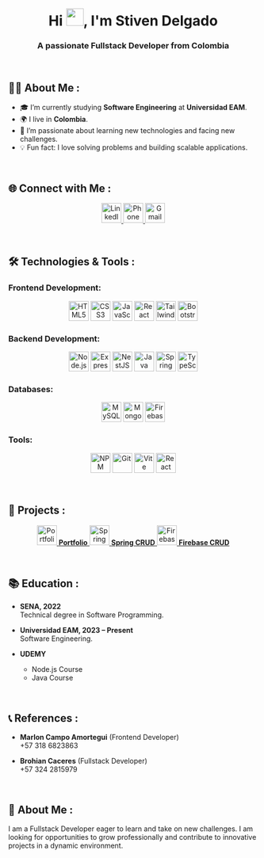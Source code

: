 <div align="center">
  <h1 align="center">Hi <img src="https://media.giphy.com/media/hvRJCLFzcasrR4ia7z/giphy.gif" width="35">, I'm Stiven Delgado</h1>
  <h3 align="center">A passionate Fullstack Developer from Colombia</h3>
</div>

<br>

## 👨‍💻 About Me :

- 🎓 I’m currently studying **Software Engineering** at **Universidad EAM**.
- 🌍 I live in **Colombia**.
- 🚀 I’m passionate about learning new technologies and facing new challenges.
- 💡 Fun fact: I love solving problems and building scalable applications.

<br>

## 🌐 Connect with Me :

<p align="center">
  <a href="https://www.linkedin.com/in/stiven-delgado/">
    <img src="https://img.icons8.com/color/48/000000/linkedin.png" alt="LinkedIn" width="40" height="40"/>
  </a>
  <a href="tel:3242815979">
    <img src="https://img.icons8.com/color/48/000000/phone.png" alt="Phone" width="40" height="40"/>
  </a>
  <a href="mailto:delgadositven123@gmail.com">
    <img src="https://img.icons8.com/color/48/000000/gmail.png" alt="Gmail" width="40" height="40"/>
  </a>
</p>

<br>

## 🛠️ Technologies & Tools :

### Frontend Development:
<p align="center">
  <img src="https://img.icons8.com/color/48/000000/html-5.png" alt="HTML5" width="40" height="40"/>
  <img src="https://img.icons8.com/color/48/000000/css3.png" alt="CSS3" width="40" height="40"/>
  <img src="https://img.icons8.com/color/48/000000/javascript.png" alt="JavaScript" width="40" height="40"/>
  <img src="https://img.icons8.com/color/48/000000/react-native.png" alt="React" width="40" height="40"/>
  <img src="https://img.icons8.com/color/48/000000/tailwindcss.png" alt="TailwindCSS" width="40" height="40"/>
  <img src="https://img.icons8.com/color/48/000000/bootstrap.png" alt="Bootstrap" width="40" height="40"/>
</p>

### Backend Development:
<p align="center">
  <img src="https://img.icons8.com/color/48/000000/nodejs.png" alt="Node.js" width="40" height="40"/>
  <img src="https://img.icons8.com/color/48/000000/express.png" alt="Express.js" width="40" height="40"/>
  <img src="https://img.icons8.com/color/48/000000/nestjs.png" alt="NestJS" width="40" height="40"/>
  <img src="https://img.icons8.com/color/48/000000/java.png" alt="Java" width="40" height="40"/>
  <img src="https://img.icons8.com/color/48/000000/spring-logo.png" alt="Spring Boot" width="40" height="40"/>
  <img src="https://img.icons8.com/color/48/000000/typescript.png" alt="TypeScript" width="40" height="40"/>
</p>

### Databases:
<p align="center">
  <img src="https://img.icons8.com/color/48/000000/mysql-logo.png" alt="MySQL" width="40" height="40"/>
  <img src="https://img.icons8.com/color/48/000000/mongodb.png" alt="MongoDB" width="40" height="40"/>
  <img src="https://img.icons8.com/color/48/000000/firebase.png" alt="Firebase" width="40" height="40"/>
</p>

### Tools:
<p align="center">
  <img src="https://img.icons8.com/color/48/000000/npm.png" alt="NPM" width="40" height="40"/>
  <img src="https://img.icons8.com/color/48/000000/git.png" alt="Git" width="40" height="40"/>
  <img src="https://img.icons8.com/color/48/000000/vite.png" alt="Vite" width="40" height="40"/>
  <img src="https://img.icons8.com/color/48/000000/react-query.png" alt="React Query" width="40" height="40"/>
</p>

<br>

## 🚀 Projects :

<p align="center">
  <a href="https://github.com/SitvenDelgado/portafolio.git">
    <img src="https://img.icons8.com/color/48/000000/project.png" alt="Portfolio" width="40" height="40"/>
    <strong>Portfolio</strong>
  </a>
  <a href="https://github.com/SitvenDelgado/SpringCrud.git">
    <img src="https://img.icons8.com/color/48/000000/project.png" alt="Spring CRUD" width="40" height="40"/>
    <strong>Spring CRUD</strong>
  </a>
  <a href="https://github.com/SitvenDelgado/firebaseCRUD.git">
    <img src="https://img.icons8.com/color/48/000000/project.png" alt="Firebase CRUD" width="40" height="40"/>
    <strong>Firebase CRUD</strong>
  </a>
</p>

<br>

## 📚 Education :

- **SENA, 2022**  
  Technical degree in Software Programming.

- **Universidad EAM, 2023 – Present**  
  Software Engineering.

- **UDEMY**  
  - Node.js Course  
  - Java Course

<br>

## 📞 References :

- **Marlon Campo Amortegui** (Frontend Developer)  
  +57 318 6823863

- **Brohian Caceres** (Fullstack Developer)  
  +57 324 2815979

<br>

## 🌟 About Me :

I am a Fullstack Developer eager to learn and take on new challenges. I am looking for opportunities to grow professionally and contribute to innovative projects in a dynamic environment.

